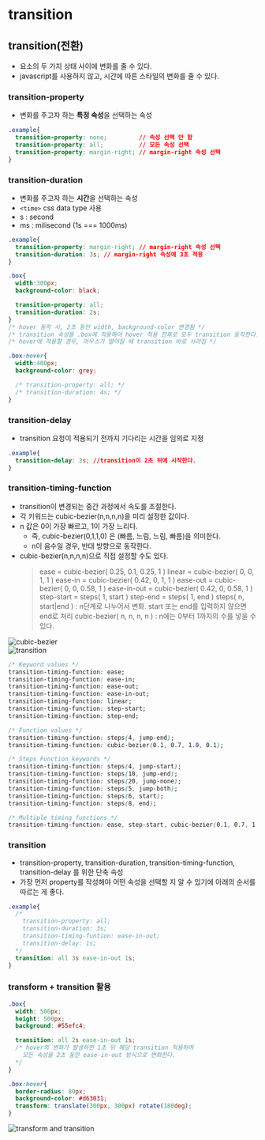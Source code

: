 
# transition

## transition(전환)
  - 요소의 두 가지 상태 사이에 변화를 줄 수 있다.
  - javascript를 사용하지 않고, 시간에 따른 스타일의 변화를 줄 수 있다.


### transition-property
  - 변화를 주고자 하는 **특정 속성**을 선택하는 속성
  ```css
  .example{
    transition-property: none;         // 속성 선택 안 함
    transition-property: all;          // 모든 속성 선택
    transition-property: margin-right; // margin-right 속성 선택
  }
  ```

### transition-duration
  - 변화를 주고자 하는 **시간**을 선택하는 속성
  - `<time>` css data type 사용
  - s : second
  - ms : milisecond (1s === 1000ms)
  ```css
  .example{
    transition-property: margin-right; // margin-right 속성 선택
    transition-duration: 3s; // margin-right 속성에 3초 적용
  }
  ```

```css
.box{
  width:300px;
  background-color: black;

  transition-property: all;
  transition-duration: 2s;
}
/* hover 동작 시, 2초 동안 width, background-color 변경됨 */
/* transition 속성을 .box에 적용해야 hover 적용 전후로 모두 transition 동작한다. */
/* hover에 적용할 경우, 마우스가 떨어질 때 transition 바로 사라짐 */

.box:hover{
  width:400px;
  background-color: grey;

  /* transition-property: all; */
  /* transition-duration: 4s; */
}
```

### transition-delay
  - transition 요청이 적용되기 전까지 기다리는 시간을 임의로 지정
  ```css
  .example{
    transition-delay: 2s; //transition이 2초 뒤에 시작한다.
  }
  ```

### transition-timing-function
  - transition이 변경되는 중간 과정에서 속도를 조절한다.
  - 각 키워드는 cubic-bezier(n,n,n,n)을 미리 설정한 값이다.
  - n 값은 0이 가장 빠르고, 1이 가장 느리다.
    - 즉, cubic-bezier(0,1,1,0) 은 (빠름, 느림, 느림, 빠름)을 의미한다.
    - n이 음수일 경우, 반대 방향으로 동작한다.
  - cubic-bezier(n,n,n,n)으로 직접 설정할 수도 있다.
    >ease = cubic-bezier( 0.25, 0.1, 0.25, 1 )
    >linear = cubic-bezier( 0, 0, 1, 1 )
    >ease-in = cubic-bezier( 0.42, 0, 1, 1 )
    >ease-out = cubic-bezier( 0, 0, 0.58, 1 )
    >ease-in-out = cubic-bezier( 0.42, 0, 0.58, 1 )
    >step-start = steps( 1, start )
    >step-end = steps( 1, end )
    >steps( n, start|end ) : n단계로 나누어서 변화. start 또는 end를 입력하지 않으면 end로 처리
    >cubic-bezier( n, n, n, n ) : n에는 0부터 1까지의 수를 넣을 수 있다.

  <img src="https://www.codingfactory.net/wp-content/uploads/css-transition-timing-function-03-1024x601.png" alt="cubic-bezier">

  <br>

  <img src="https://static.commonlounge.com/fp/600w/DR4iAGakwKWanzAqAZrSE7Y091530232546_kc" alt="transition">

  ```css
  /* Keyword values */
  transition-timing-function: ease;
  transition-timing-function: ease-in;
  transition-timing-function: ease-out;
  transition-timing-function: ease-in-out;
  transition-timing-function: linear;
  transition-timing-function: step-start;
  transition-timing-function: step-end;

  /* Function values */
  transition-timing-function: steps(4, jump-end);
  transition-timing-function: cubic-bezier(0.1, 0.7, 1.0, 0.1);

  /* Steps Function keywords */
  transition-timing-function: steps(4, jump-start);
  transition-timing-function: steps(10, jump-end);
  transition-timing-function: steps(20, jump-none);
  transition-timing-function: steps(5, jump-both);
  transition-timing-function: steps(6, start);
  transition-timing-function: steps(8, end);

  /* Multiple timing functions */
  transition-timing-function: ease, step-start, cubic-bezier(0.1, 0.7, 1.0, 0.  1);
  ```

### transition
  - transition-property, transition-duration, transition-timing-function, transition-delay 를 위한 단축 속성
  - 가장 먼저 property를 작성해야 어떤 속성을 선택할 지 알 수 있기에 아래의 순서를 따르는 게 좋다.
  ```css
  .example{
    /*
      transition-property: all;
      transition-duration: 3s;
      transition-timing-funtion: ease-in-out;
      transition-delay: 1s;
    */
    transition: all 3s ease-in-out 1s;
  }
  ```

### transform + transition 활용
  
```css
.box{
  width: 500px;
  height: 500px;
  background: #55efc4;

  transition: all 2s ease-in-out 1s;
  /* hover의 변화가 발생하면 1초 뒤 해당 transition 적용하여
    모든 속성을 2초 동안 ease-in-out 방식으로 변화한다.
  */
}

.box:hover{
  border-radius: 80px;
  background-color: #d63031;
  transform: translate(300px, 300px) rotate(180deg);
}
```

<img src="https://blog.kakaocdn.net/dn/ctDuZy/btqxqJ6RdSM/Hakx9K86wGgWwWEGjzaGik/img.gif" alt="transform and transition">